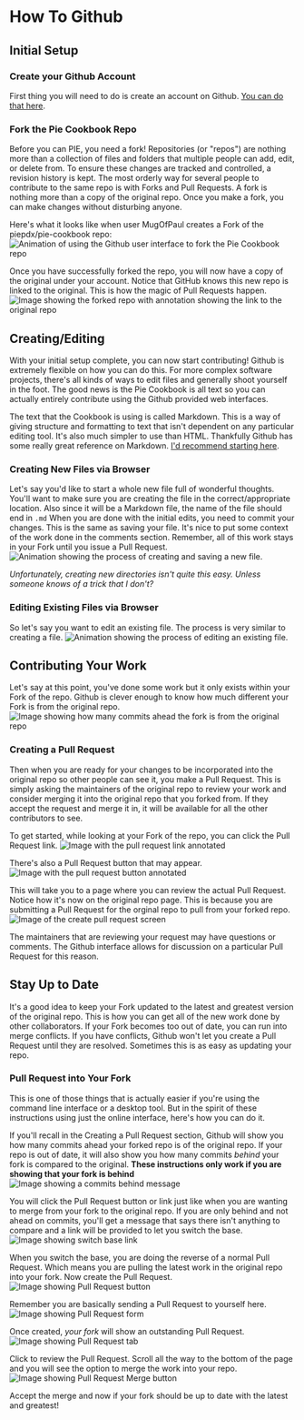 # How To Github

## Initial Setup
### Create your Github Account
First thing you will need to do is create an account on Github. [You can do that here](https://github.com/join).

### Fork the Pie Cookbook Repo
Before you can PIE, you need a fork! Repositories (or "repos") are nothing more than a collection of files and folders that multiple people can add, edit, or delete from. To ensure these changes are tracked and controlled, a revision history is kept. The most orderly way for several people to contribute to the same repo is with Forks and Pull Requests. A fork is nothing more than a copy of the original repo. Once you make a fork, you can make changes without disturbing anyone. 

Here's what it looks like when user MugOfPaul creates a Fork of the piepdx/pie-cookbook repo:
![Animation of using the Github user interface to fork the Pie Cookbook repo](howto-github-img/000-forkrepo.gif)

Once you have successfully forked the repo, you will now have a copy of the original under your account. Notice that GitHub knows this new repo is linked to the original. This is how the magic of Pull Requests happen.
![Image showing the forked repo with annotation showing the link to the original repo](howto-github-img/001-forkedrepo.png)

## Creating/Editing
With your initial setup complete, you can now start contributing! Github is extremely flexible on how you can do this. For more complex software projects, there's all kinds of ways to edit files and generally shoot yourself in the foot. The good news is the Pie Cookbook is all text so you can actually entirely contribute using the Github provided web interfaces.

The text that the Cookbook is using is called Markdown. This is a way of giving structure and formatting to text that isn't dependent on any particular editing tool. It's also much simpler to use than HTML. Thankfully Github has some really great reference on Markdown. [I'd recommend starting here](https://help.github.com/articles/basic-writing-and-formatting-syntax/). 

### Creating New Files via Browser
Let's say you'd like to start a whole new file full of wonderful thoughts. You'll want to make sure you are creating the file in the correct/appropriate location. Also since it will be a Markdown file, the name of the file should end in `.md` When you are done with the initial edits, you need to commit your changes. This is the same as saving your file. It's nice to put some context of the work done in the comments section. Remember, all of this work stays in your Fork until you issue a Pull Request. 
![Animation showing the process of creating and saving a new file.](howto-github-img/002-creatingnewfile.gif)

_Unfortunately, creating new directories isn't quite this easy. Unless someone knows of a trick that I don't?_

### Editing Existing Files via Browser
So let's say you want to edit an existing file. The process is very similar to creating a file.
![Animation showing the process of editing an existing file.](howto-github-img/003-editingexisting.gif)

## Contributing Your Work
Let's say at this point, you've done some work but it only exists within your Fork of the repo. Github is clever enough to know how much different your Fork is from the original repo. 
![Image showing how many commits ahead the fork is from the original repo](howto-github-img/004-forkaheadofmaster.png)

### Creating a Pull Request
Then when you are ready for your changes to be incorporated into the original repo so other people can see it, you make a Pull Request. This is simply asking the maintainers of the original repo to review your work and consider merging it into the original repo that you forked from. If they accept the request and merge it in, it will be available for all the other contributors to see. 

To get started, while looking at your Fork of the repo, you can click the Pull Request link.
![Image with the pull request link annotated](howto-github-img/005-createpullrequest.png)

There's also a Pull Request button that may appear.
![Image with the pull request button annotated](howto-github-img/006-createpullrequestbutton.png)

This will take you to a page where you can review the actual Pull Request. Notice how it's now on the original repo page. This is because you are submitting a Pull Request for the orginal repo to pull from your forked repo.
![Image of the create pull request screen](howto-github-img/007-pullrequestscreen.png)

The maintainers that are reviewing your request may have questions or comments. The Github interface allows for discussion on a particular Pull Request for this reason. 

## Stay Up to Date
It's a good idea to keep your Fork updated to the latest and greatest version of the original repo. This is how you can get all of the new work done by other collaborators. If your Fork becomes too out of date, you can run into merge conflicts. If you have conflicts, Github won't let you create a Pull Request until they are resolved. Sometimes this is as easy as updating your repo. 

### Pull Request into Your Fork
This is one of those things that is actually easier if you're using the command line interface or a desktop tool. But in the spirit of these instructions using just the online interface, here's how you can do it.

If you'll recall in the Creating a Pull Request section, Github will show you how many commits ahead your forked repo is of the original repo. If your repo is out of date, it will also show you how many commits _behind_ your fork is compared to the original. **These instructions only work if you are showing that your fork is behind**
![Image showing a commits behind message](howto-github-img/008-commitsbehind.png)

You will click the Pull Request button or link just like when you are wanting to merge from your fork to the original repo. If you are only behind and not ahead on commits, you'll get a message that says there isn't anything to compare and a link will be provided to let you switch the base. 
![Image showing switch base link](howto-github-img/009-switchthebase.png)

When you switch the base, you are doing the reverse of a normal Pull Request. Which means you are pulling the latest work in the original repo into your fork. Now create the Pull Request. 
![Image showing Pull Request button](howto-github-img/010-createreversepullrequest.png)

Remember you are basically sending a Pull Request to yourself here.
![Image showing Pull Request form](howto-github-img/011-reversepullrequestform.png)

Once created, _your fork_ will show an outstanding Pull Request. 
![Image showing Pull Request tab](howto-github-img/012-pullrequesttab.png)

Click to review the Pull Request. Scroll all the way to the bottom of the page and you will see the option to merge the work into your repo. 
![Image showing Pull Request Merge button](howto-github-img/012-acceptpullrequest.png)

Accept the merge and now if your fork should be up to date with the latest and greatest!

